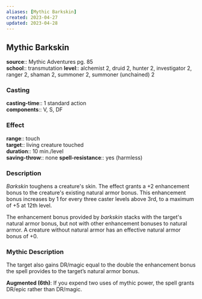 ```yaml
---
aliases: [Mythic Barkskin]
created: 2023-04-27
updated: 2023-04-28
---
```


## Mythic Barkskin

**source**:: Mythic Adventures pg. 85  
**school**:: transmutation
**level**:: alchemist 2, druid 2, hunter 2, investigator 2, ranger 2, shaman 2, summoner 2, summoner (unchained) 2

### Casting

**casting-time**:: 1 standard action  
**components**:: V, S, DF

### Effect

**range**:: touch  
**target**:: living creature touched  
**duration**:: 10 min./level  
**saving-throw**:: none
**spell-resistance**:: yes (harmless)

### Description

*Barkskin* toughens a creature's skin. The effect grants a +2 enhancement bonus to the creature's existing natural armor bonus. This enhancement bonus increases by 1 for every three caster levels above 3rd, to a maximum of +5 at 12th level.  
  
The enhancement bonus provided by *barkskin* stacks with the target's natural armor bonus, but not with other enhancement bonuses to natural armor. A creature without natural armor has an effective natural armor bonus of +0.

### Mythic Description

The target also gains DR/magic equal to the double the enhancement bonus the spell provides to the target’s natural armor bonus.  
  
**Augmented (6th)**: If you expend two uses of mythic power, the spell grants DR/epic rather than DR/magic.
